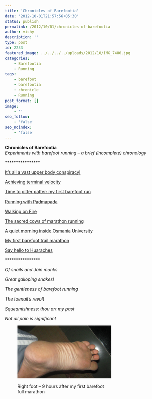 ```yaml
---
title: 'Chronicles of Barefootia'
date: '2012-10-01T21:57:56+05:30'
status: publish
permalink: /2012/10/01/chronicles-of-barefootia
author: vishy
description: ''
type: post
id: 2233
featured_image: ../../../../uploads/2012/10/IMG_7480.jpg
categories: 
    - Barefootia
    - Running
tags:
    - barefoot
    - barefootia
    - chronicle
    - Running
post_format: []
image:
    - ''
seo_follow:
    - 'false'
seo_noindex:
    - 'false'
---
```

**Chronicles of Barefootia**  
*Experiments with barefoot running – a *brief (incomplete) chronology**

\*\*\*\*\*\*\*\*\*\*\*\*\*\*\*\*

[It’s all a vast upper body conspiracy!](http://www.ulaar.com/2012/06/14/its-all-a-vast-upper-body-conspiracy/)

[Achieving terminal velocity](http://www.ulaar.com/2012/06/26/achieving-terminal-velocity/)

[Time to pitter patter: my first barefoot run](http://www.ulaar.com/2012/09/10/my-first-barefoot-run-time-to-pitter-patter/)

[Running with Padmapada](http://www.ulaar.com/2012/09/27/running-with-padmapada/)

[Walking on Fire](http://www.ulaar.com/2012/09/26/walking-on-fire/)

[The sacred cows of marathon running](http://www.ulaar.com/2012/08/24/the-sacred-cows-of-marathon-running/)

[A quiet morning inside Osmania University](http://www.ulaar.com/2012/08/03/a-quiet-morning-inside-osmania-university/)

[My first barefoot trail marathon](http://www.ulaar.com/2012/11/19/my-first-barefoot-trail-marathon/)

[Say hello to Huaraches](http://www.ulaar.com/2012/11/19/say-hello-to-huaraches/)

\*\*\*\*\*\*\*\*\*\*\*\*\*\*\*\*

*Of snails and Jain monks*

*Great galloping snakes!*

*The gentleness of barefoot running*

*The toenail’s revolt*

*Squeamishness: thou art my past*

*Not all pain is significant*

<figure aria-describedby="caption-attachment-2241" class="wp-caption aligncenter" id="attachment_2241" style="width: 300px">

[![](../../../../uploads/2012/10/IMG_7480.jpg "IMG_7480")](http://www.ulaar.com/wp-content/uploads/2012/10/IMG_7480.jpg)<figcaption class="wp-caption-text" id="caption-attachment-2241">Right foot – 9 hours after my first barefoot full marathon</figcaption></figure>

